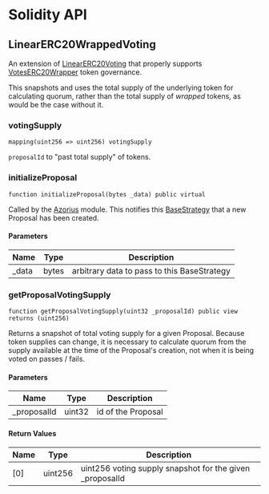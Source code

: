 # Solidity API

## LinearERC20WrappedVoting

An extension of [LinearERC20Voting](./azorius/LinearERC20Voting.md) that properly supports
[VotesERC20Wrapper](./VotesERC20Wrapper.md) token governance.

This snapshots and uses the total supply of the underlying token for calculating quorum,
rather than the total supply of _wrapped_ tokens, as would be the case without it.

### votingSupply

```solidity
mapping(uint256 => uint256) votingSupply
```

`proposalId` to "past total supply" of tokens.

### initializeProposal

```solidity
function initializeProposal(bytes _data) public virtual
```

Called by the [Azorius](../Azorius.md) module. This notifies this
[BaseStrategy](../BaseStrategy.md) that a new Proposal has been created.

#### Parameters

| Name   | Type  | Description                                 |
| ------ | ----- | ------------------------------------------- |
| \_data | bytes | arbitrary data to pass to this BaseStrategy |

### getProposalVotingSupply

```solidity
function getProposalVotingSupply(uint32 _proposalId) public view returns (uint256)
```

Returns a snapshot of total voting supply for a given Proposal. Because token supplies can change,
it is necessary to calculate quorum from the supply available at the time of the Proposal's creation,
not when it is being voted on passes / fails.

#### Parameters

| Name         | Type   | Description        |
| ------------ | ------ | ------------------ |
| \_proposalId | uint32 | id of the Proposal |

#### Return Values

| Name | Type    | Description                                               |
| ---- | ------- | --------------------------------------------------------- |
| [0]  | uint256 | uint256 voting supply snapshot for the given \_proposalId |
